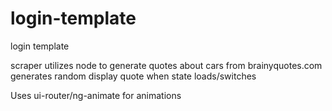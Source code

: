 # login-template
login template

scraper utilizes node to generate quotes about cars from brainyquotes.com
generates random display quote when state loads/switches

Uses ui-router/ng-animate for animations
